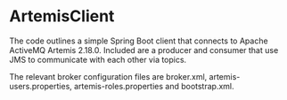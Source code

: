 # ArtemisClient
The code outlines a simple Spring Boot client that connects to Apache ActiveMQ Artemis 2.18.0. Included are a producer and consumer that use JMS to communicate with 
each other via topics.

The relevant broker configuration files are broker.xml, artemis-users.properties, artemis-roles.properties and bootstrap.xml.
